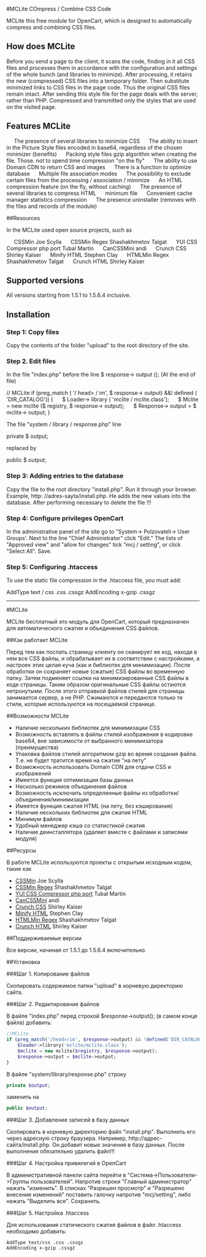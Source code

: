 #MCLite COmpress / Combine CSS Code

 MCLite this free module for OpenCart, which is designed to automatically compress and combining CSS files.

 ## How does MCLite

 Before you send a page to the client, it scans the code, finding in it all CSS files and processes them in accordance with the configuration and settings of the whole bunch (and libraries to minimize).  After processing, it retains the new (compressed) CSS files into a temporary folder.  Then substitute minimized links to CSS files in the page code.  Thus the original CSS files remain intact.  After sending this style file for the page deals with the server, rather than PHP.  Compressed and transmitted only the styles that are used on the visited page.

 ## Features MCLite

     The presence of several libraries to minimize CSS
     The ability to insert in the Picture Style files encoded in base64, regardless of the chosen minimizer (benefits)
     Packing style files gzip algorithm when creating the file.  Those.  not to spend time compression "on the fly"
     The ability to use Domain CDN to return CSS and images
     There is a function to optimize database
     Multiple file association modes
     The possibility to exclude certain files from the processing / association / minimize
     An HTML compression feature (on the fly, without caching)
     The presence of several libraries to compress HTML
     minimum file
     Convenient cache manager statistics compression
     The presence uninstaller (removes with the files and records of the module)

 ##Resources

 In the MCLite used open source projects, such as

     CSSMin Joe Scylla
     CSSMin Regex Shashakhmetov Talgat
     YUI CSS Compressor php port Tubal Martin
     CanCSSMini andi
     Crunch CSS Shirley Kaiser
     Minify HTML Stephen Clay
     HTMLMin Regex Shashakhmetov Talgat
     Crunch HTML Shirley Kaiser

 ## Supported versions

 All versions starting from 1.5.1 to 1.5.6.4 inclusive.

 ## Installation

 ### Step 1: Copy files

 Copy the contents of the folder "upload" to the root directory of the site.

 ### Step 2. Edit files

 In the file "index.php" before the line $ response-> output ();  (At the end of file)

 // MCLite
 if (preg_match ( '/ head> / im', $ response-> output) &&! defined ( 'DIR_CATALOG')) {
     $ Loader-> library ( 'mclite / mclite.class');
     $ Mclite = new mclite ($ registry, $ response-> output);
     $ Response-> output = $ mclite-> output;
 }

 The file "system / library / response.php" line

 private $ output;

 replaced by

 public $ output;

 ### Step 3: Adding entries to the database

 Copy the file to the root directory "install.php".  Run it through your browser.  Example, http: //adres-sayta/install.php.  He adds the new values ​​into the database.  After performing necessary to delete the file !!!

 ### Step 4: Configure privileges OpenCart

 In the administrative panel of the site go to "System-> Polzovateli-> User Groups'.  Next to the line "Chief Administrator" click "Edit."  The lists of "Approved view" and "allow for changes" tick "mcj / setting", or click "Select All".  Save.

 ### Step 5: Configuring .htaccess

 To use the static file compression in the .htaccess file, you must add:

 AddType text / css .css .cssgz
 AddEncoding x-gzip .cssgz

-----------

#MCLite

MCLite бесплатный это модуль для OpenCart, который предназначен для автоматического сжатия и объединения CSS файлов. 

##Как работает MCLite

Перед тем как послать страницу клиенту он сканирует ее код, находя в нем все CSS файлы, и обрабатывает их в соответствии с настройками, а настроек этих целая куча (как и библиотек для минимизации). После обработки он сохраняет новые (сжатые) CSS файлы во временную папку. Затем подменяет ссылки на минимизированные CSS файлы в коде страницы. Таким образом оригинальные CSS файлы остаются нетронутыми. После этого отправкой файлов стилей для страницы занимается сервер, а не PHP. Сжимаются и передаются только те стили, которые используются на посещаемой странице.

##Возможности MCLite
- Наличие нескольких библиотек для минимизации CSS
- Возможность вставлять в файлы стилей изображения в кодировке base64, вне зависимости от выбранного минимизатора (преимущества)
- Упаковка файлов стилей алгоритмом gzip во время создания файла. Т.е. не будет тратится время на сжатие "на лету"
- Возможность использовать Domain CDN для отдачи CSS и изображений
- Имеется функция оптимизации базы данных
- Несколько режимов объединения файлов
- Возможность исключить определенные файлы из обработки/объединения/минимизации
- Имеется функция сжатия HTML (на лету, без кэширования)
- Наличие нескольких библиотек для сжатия HTML
- Минимум файлов
- Удобный менеджер кэша со статистикой сжатия
- Наличие деинсталлятора (удаляет вместе с файлами и записями модуля)

##Ресурсы

В работе MCLite используются проекты с открытым исходным кодом, такие как
* [CSSMin] Joe Scylla
* [CSSMin Regex] Shashakhmetov Talgat
* [YUI CSS Compressor php port] Tubal Martin
* [CanCSSMini] andi
* [Crunch CSS] Shirley Kaiser
* [Minify HTML] Stephen Clay
* [HTMLMin Regex] Shashakhmetov Talgat
* [Crunch HTML] Shirley Kaiser

##Поддерживаемые версии

Все версии, начиная от 1.5.1 до 1.5.6.4 включительно.

##Установка

###Шаг 1. Копирование файлов

Скопировать содержимое папки "upload" в корневую директорию сайта.


###Шаг 2. Редактирование файлов

В файле "index.php" перед строкой $response-&gt;output(); (в самом конце файла)
добавить:
```php
//MCLite
if (preg_match('/head>/im', $response->output) && !defined('DIR_CATALOG')) {
    $loader->library('mclite/mclite.class');
    $mclite = new mclite($registry, $response->output);
    $response->output = $mclite->output;
}
```
В файле "system/library/response.php" строку 
```php
private $output; 
```
заменить на 
```php
public $output;
```

###Шаг 3. Добавление записей в базу данных

Скопировать в корневую директорию файл "install.php". Выполнить его через адресную строку браузера. Например, http://адрес-сайта/install.php. Он добавит новые значения в базу данных.
После выполнения обязательно удалить файл!!!


###Шаг 4. Настройка привилегий в OpenCart

В административной панели сайта перейти в "Система-&gt;Пользователи-&gt;Группы пользователей". Напротив строки "Главный администратор" нажать "изменить".
В списках "Разрешен просмотр" и "Разрешено внесение изменений" поставить галочку напротив "mcj/setting", либо нажать "Выделить все". Сохранить.


###Шаг 5. Настройка .htaccess

Для использования статического сжатия файлов в файл .htaccess необходимо добавить:
```
AddType text/css .css .cssgz
AddEncoding x-gzip .cssgz
```
[CSSMin]:https://github.com/natxet/CssMin
[CSSMin Regex]:http://halfhope.ru/
[YUI CSS Compressor php port]:https://github.com/tubalmartin/YUI-CSS-compressor-PHP-port
[CanCSSMini]:http://google.com/
[Crunch CSS]:http://websitetips.com/articles/optimization/css/crunch/
[Minify HTML]:https://github.com/mrclay/minify
[HTMLMin Regex]:http://halfhope.ru/
[Crunch HTML]:http://websitetips.com/articles/optimization/html/crunch/
[jQuery]:http://jquery.com
